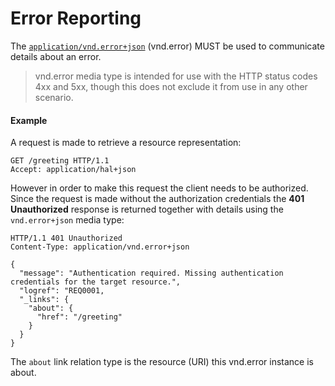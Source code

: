 # Error Reporting
The [`application/vnd.error+json`](https://github.com/blongden/vnd.error) (vnd.error) MUST be used to communicate details about an error.

> vnd.error media type is intended for use with the HTTP status codes 4xx and 5xx, though this does not exclude it from use in any other scenario.

#### Example
A request is made to retrieve a resource representation:

```
GET /greeting HTTP/1.1
Accept: application/hal+json
```

However in order to make this request the client needs to be authorized. Since the request is made without the authorization credentials the **401 Unauthorized** response is returned together with details using the `vnd.error+json` media type:

```
HTTP/1.1 401 Unauthorized
Content-Type: application/vnd.error+json

{
  "message": "Authentication required. Missing authentication credentials for the target resource.",
  "logref": "REQ0001,
  "_links": {
    "about": {
      "href": "/greeting"
    }
  }
}
```

The `about` link relation type is the resource (URI)  this vnd.error instance is about.


